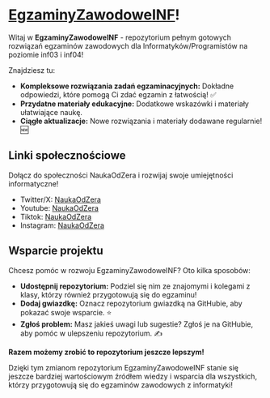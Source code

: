 # [EgzaminyZawodoweINF](https://github.com/PumaYT22)!

Witaj w **EgzaminyZawodoweINF** - repozytorium pełnym gotowych rozwiązań egzaminów zawodowych dla Informatyków/Programistów na poziomie inf03 i inf04! 

Znajdziesz tu:

* **Kompleksowe rozwiązania zadań egzaminacyjnych:** Dokładne odpowiedzi, które pomogą Ci zdać egzamin z łatwością! ✅
* **Przydatne materiały edukacyjne:** Dodatkowe wskazówki i materiały ułatwiające naukę.
* **Ciągłe aktualizacje:** Nowe rozwiązania i materiały dodawane regularnie! 🆕

## Linki społecznościowe

Dołącz do społeczności NaukaOdZera i rozwijaj swoje umiejętności informatyczne!

- Twitter/X: [NaukaOdZera](https://x.com/NaukaOdZera)
- Youtube: [NaukaOdZera](https://www.youtube.com/@NaukaOdZera)
- Tiktok: [NaukaOdZera](https://www.tiktok.com/@naukaodzera)
- Instagram: [NaukaOdZera](https://www.instagram.com/naukaodzera/)

## Wsparcie projektu

Chcesz pomóc w rozwoju EgzaminyZawodoweINF? Oto kilka sposobów:

* **Udostępnij repozytorium:** Podziel się nim ze znajomymi i kolegami z klasy, którzy również przygotowują się do egzaminu!
* **Dodaj gwiazdkę:** Oznacz repozytorium gwiazdką na GitHubie, aby pokazać swoje wsparcie. ⭐
* **Zgłoś problem:** Masz jakieś uwagi lub sugestie? Zgłoś je na GitHubie, aby pomóc w ulepszeniu repozytorium. ✍️

**Razem możemy zrobić to repozytorium jeszcze lepszym!**

Dzięki tym zmianom repozytorium EgzaminyZawodoweINF stanie się jeszcze bardziej wartościowym źródłem wiedzy i wsparcia dla wszystkich, którzy przygotowują się do egzaminów zawodowych z informatyki!

